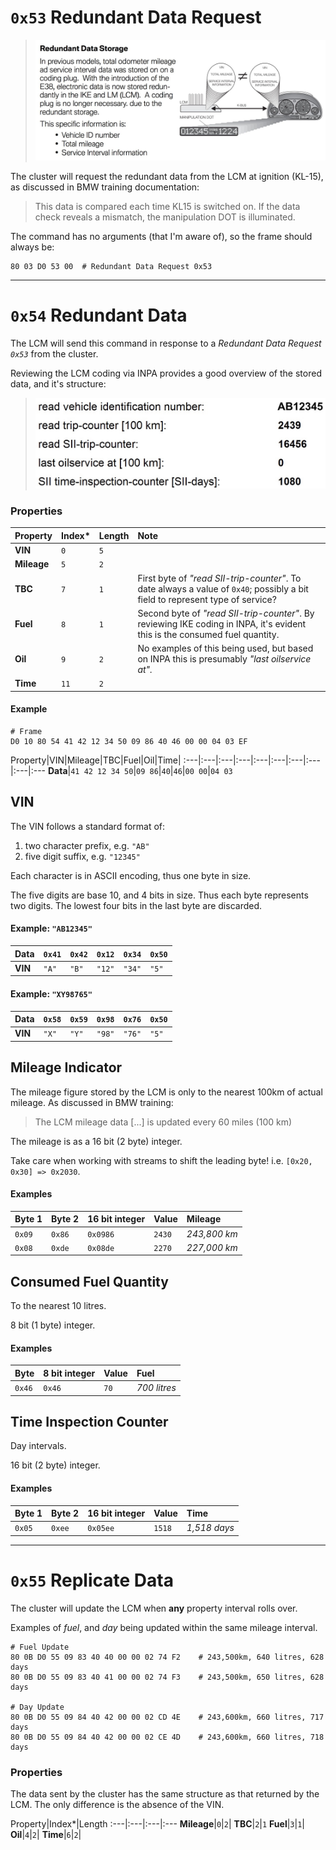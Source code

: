 # `0x53` Redundant Data Request

> ![INPA > LCM > Coding > SII](redundant/redundant_data_storage.jpg)

The cluster will request the redundant data from the LCM at ignition (KL-15), as discussed in BMW training documentation:

> This data is compared each time KL15 is switched on. If the data check reveals a mismatch, the manipulation DOT is illuminated.

The command has no arguments (that I'm aware of), so the frame should always be:
    
    80 03 D0 53 00  # Redundant Data Request 0x53

---

# `0x54` Redundant Data

The LCM will send this command in response to a *Redundant Data Request `0x53`* from the cluster.

Reviewing the LCM coding via INPA provides a good overview of the stored data, and it's structure:

> ![INPA > LCM > Coding > SII](redundant/lcm_coding.jpg)

### Properties

Property|Index\*|Length|Note
:---|:---|:---|:---
**VIN**|`0`|`5`|
**Mileage**|`5`|`2`|
**TBC**|`7`|`1`|First byte of *"read SII-trip-counter"*. To date always a value of `0x40`; possibly a bit field to represent type of service?
**Fuel**|`8`|`1`|Second byte of *"read SII-trip-counter"*. By reviewing IKE coding in INPA, it's evident this is the consumed fuel quantity.
**Oil**|`9`|`2`| No examples of this being used, but based on INPA this is presumably *"last oilservice at".* |
**Time**|`11`|`2`|

#### Example
    
    # Frame
    D0 10 80 54 41 42 12 34 50 09 86 40 46 00 00 04 03 EF

Property|VIN|Mileage|TBC|Fuel|Oil|Time|
:---|:---|:---|:---|:---|:---|:---|:---|:---|:---
**Data**|`41 42 12 34 50`|`09 86`|`40`|`46`|`00 00`|`04 03`

## VIN

The VIN follows a standard format of:

 1. two character prefix, e.g. `"AB"`
 2. five digit suffix, e.g. `"12345"`

Each character is in ASCII encoding, thus one byte in size.

The five digits are base 10, and 4 bits in size. Thus each byte represents two digits. The lowest four bits in the last byte are discarded.

#### Example: `"AB12345"`

Data|`0x41`|`0x42`|`0x12`|`0x34`|`0x50`
:---|:---|:---|:---|:---|:---
**VIN**|`"A"`|`"B"`|`"12"`|`"34"`| `"5"`

#### Example: `"XY98765"`

Data|`0x58`|`0x59`|`0x98`|`0x76`|`0x50`
:---|:---|:---|:---|:---|:---
**VIN**|`"X"`|`"Y"`|`"98"`|`"76"`| `"5"`

## Mileage Indicator
The mileage figure stored by the LCM is only to the nearest 100km of actual mileage. As discussed in BMW training:
> The LCM mileage data [...] is updated every 60 miles (100 km)

The mileage is as a 16 bit (2 byte) integer.

Take care when working with streams to shift the leading byte! i.e. `[0x20, 0x30] => 0x2030`.

#### Examples

Byte 1|Byte 2|16 bit integer|Value|Mileage
:---|:---|:---|:---|:---
`0x09`|`0x86`|`0x0986`|`2430`| *243,800 km* 
`0x08`|`0xde`|`0x08de`|`2270`| *227,000 km*

## Consumed Fuel Quantity

To the nearest 10 litres.

8 bit (1 byte) integer.

#### Examples

Byte|8 bit integer|Value|Fuel
:---|:---|:---|:---
`0x46`|`0x46`|`70`| *700 litres*

## Time Inspection Counter

Day intervals.

16 bit (2 byte) integer.

#### Examples

Byte 1|Byte 2|16 bit integer|Value|Time
:---|:---|:---|:---|:---
`0x05`|`0xee`|`0x05ee`|`1518`| *1,518 days* 

---

# `0x55` Replicate Data

The cluster will update the LCM when **any** property interval rolls over.

Examples of *fuel*, and *day* being updated within the same mileage interval.

    # Fuel Update
    80 0B D0 55 09 83 40 40 00 00 02 74 F2    # 243,500km, 640 litres, 628 days
    80 0B D0 55 09 83 40 41 00 00 02 74 F3    # 243,500km, 650 litres, 628 days
    
    # Day Update
    80 0B D0 55 09 84 40 42 00 00 02 CD 4E    # 243,600km, 660 litres, 717 days
    80 0B D0 55 09 84 40 42 00 00 02 CE 4D    # 243,600km, 660 litres, 718 days

### Properties

The data sent by the cluster has the same structure as that returned by the LCM. The only difference is the absence of the VIN.

Property|Index\*|Length
:---|:---|:---|:---
**Mileage**|`0`|`2`|
**TBC**|`2`|`1`
**Fuel**|`3`|`1`|
**Oil**|`4`|`2`|
**Time**|`6`|`2`|